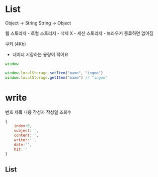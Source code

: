 # List

Object -> String
String -> Object

웹 스토리지 - 로컬 스토리지 - 삭제 X - 세션 스토리지 - 브라우저 종료하면 없어짐

쿠키 (4Kb)

-   데이터 저장하는 용량이 적어요

```js
window

window.localStorage.setItem("name", "ingoo")
window.localStorage.getItem("name") // "ingoo"
```

# write

번호
제목
내용
작성자
작성일
조회수

```js
{
    index:0,
    subject:'',
    content:'',
    writer:'',
    date:'',
    hit:''
}
```

## List
